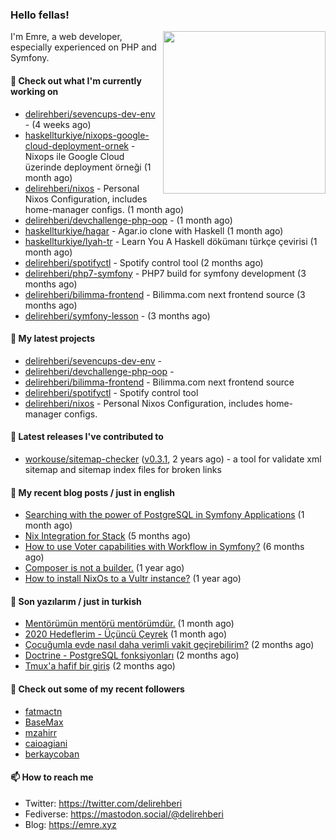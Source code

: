 <h3>Hello fellas!</h3>
 

<img align="right" src="https://media.giphy.com/media/ZE6HYckyroMWwSp11C/giphy-downsized.gif" width="260">

I'm Emre, a web developer, especially experienced on PHP and Symfony.

#### 👷 Check out what I'm currently working on

- [delirehberi/sevencups-dev-env](https://github.com/delirehberi/sevencups-dev-env) -  (4 weeks ago)
- [haskellturkiye/nixops-google-cloud-deployment-ornek](https://github.com/haskellturkiye/nixops-google-cloud-deployment-ornek) - Nixops ile Google Cloud üzerinde deployment örneği (1 month ago)
- [delirehberi/nixos](https://github.com/delirehberi/nixos) - Personal Nixos Configuration, includes home-manager configs. (1 month ago)
- [delirehberi/devchallenge-php-oop](https://github.com/delirehberi/devchallenge-php-oop) -  (1 month ago)
- [haskellturkiye/hagar](https://github.com/haskellturkiye/hagar) - Agar.io clone with Haskell (1 month ago)
- [haskellturkiye/lyah-tr](https://github.com/haskellturkiye/lyah-tr) - Learn You A Haskell dökümanı türkçe çevirisi (1 month ago)
- [delirehberi/spotifyctl](https://github.com/delirehberi/spotifyctl) - Spotify control tool (2 months ago)
- [delirehberi/php7-symfony](https://github.com/delirehberi/php7-symfony) - PHP7 build for symfony development (3 months ago)
- [delirehberi/bilimma-frontend](https://github.com/delirehberi/bilimma-frontend) - Bilimma.com next frontend source (3 months ago)
- [delirehberi/symfony-lesson](https://github.com/delirehberi/symfony-lesson) -  (3 months ago)

#### 🌱 My latest projects

- [delirehberi/sevencups-dev-env](https://github.com/delirehberi/sevencups-dev-env) - 
- [delirehberi/devchallenge-php-oop](https://github.com/delirehberi/devchallenge-php-oop) - 
- [delirehberi/bilimma-frontend](https://github.com/delirehberi/bilimma-frontend) - Bilimma.com next frontend source
- [delirehberi/spotifyctl](https://github.com/delirehberi/spotifyctl) - Spotify control tool
- [delirehberi/nixos](https://github.com/delirehberi/nixos) - Personal Nixos Configuration, includes home-manager configs.

#### 🔭 Latest releases I've contributed to

- [workouse/sitemap-checker](https://github.com/workouse/sitemap-checker) ([v0.3.1](https://github.com/workouse/sitemap-checker/releases/tag/v0.3.1), 2 years ago) - a tool for validate xml sitemap and sitemap index files for broken links

#### 📜 My recent blog posts / just in english

- [Searching with the power of PostgreSQL in Symfony Applications](https://emre.xyz/searching-with-the-power-of-postgresql-in-symfony-applications) (1 month ago)
- [Nix Integration for Stack](https://emre.xyz/nix-integration-for-stack) (5 months ago)
- [How to use Voter capabilities with Workflow in Symfony?](https://emre.xyz/how-to-use-voter-capabilities-with-workflow-in-symfony) (6 months ago)
- [Composer is not a builder.](https://emre.xyz/composer-is-not-a-builder) (1 year ago)
- [How to install NixOs to a Vultr instance?](https://emre.xyz/how-to-install-nixos-to-a-vultr-instance) (1 year ago)

#### 📜 Son yazılarım / just in turkish

- [Mentörümün mentörü mentörümdür.](https://emre.xyz/mentorumun-mentoru-mentorumdur) (1 month ago)
- [2020 Hedeflerim - Üçüncü Çeyrek](https://emre.xyz/2020-hedeflerim-ucuncu-ceyrek) (1 month ago)
- [Çocuğumla evde nasıl daha verimli vakit geçirebilirim?](https://emre.xyz/cocugumla-evde-nasil-daha-verimli-vakit-gecirebilirim) (2 months ago)
- [Doctrine - PostgreSQL fonksiyonları](https://emre.xyz/doctrine-postgresql-fonksiyonlari) (2 months ago)
- [Tmux&#39;a hafif bir giriş](https://emre.xyz/tmuxa-hafif-bir-giris) (2 months ago)

#### 👯 Check out some of my recent followers

- [fatmactn](https://github.com/fatmactn)
- [BaseMax](https://github.com/BaseMax)
- [mzahirr](https://github.com/mzahirr)
- [caioagiani](https://github.com/caioagiani)
- [berkaycoban](https://github.com/berkaycoban)

#### 📫 How to reach me

- Twitter: https://twitter.com/delirehberi
- Fediverse: https://mastodon.social/@delirehberi
- Blog: https://emre.xyz
